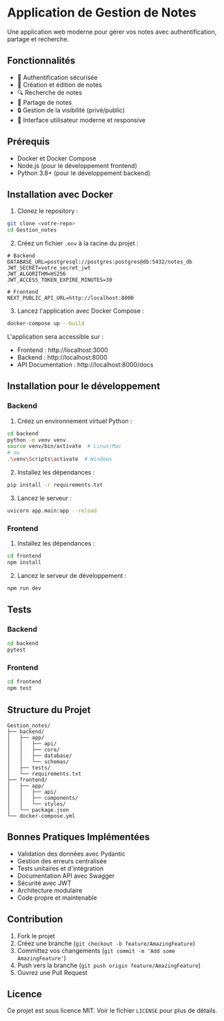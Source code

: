 # Application de Gestion de Notes

Une application web moderne pour gérer vos notes avec authentification, partage et recherche.

## Fonctionnalités

- 🔐 Authentification sécurisée
- 📝 Création et édition de notes
- 🔍 Recherche de notes
- 👥 Partage de notes
- 🔒 Gestion de la visibilité (privé/public)
- 🎨 Interface utilisateur moderne et responsive

## Prérequis

- Docker et Docker Compose
- Node.js (pour le développement frontend)
- Python 3.8+ (pour le développement backend)

## Installation avec Docker

1. Clonez le repository :
```bash
git clone <votre-repo>
cd Gestion_notes
```

2. Créez un fichier `.env` à la racine du projet :
```env
# Backend
DATABASE_URL=postgresql://postgres:postgres@db:5432/notes_db
JWT_SECRET=votre_secret_jwt
JWT_ALGORITHM=HS256
JWT_ACCESS_TOKEN_EXPIRE_MINUTES=30

# Frontend
NEXT_PUBLIC_API_URL=http://localhost:8000
```

3. Lancez l'application avec Docker Compose :
```bash
docker-compose up --build
```

L'application sera accessible sur :
- Frontend : http://localhost:3000
- Backend : http://localhost:8000
- API Documentation : http://localhost:8000/docs

## Installation pour le développement

### Backend

1. Créez un environnement virtuel Python :
```bash
cd backend
python -m venv venv
source venv/bin/activate  # Linux/Mac
# ou
.\venv\Scripts\activate  # Windows
```

2. Installez les dépendances :
```bash
pip install -r requirements.txt
```

3. Lancez le serveur :
```bash
uvicorn app.main:app --reload
```

### Frontend

1. Installez les dépendances :
```bash
cd frontend
npm install
```

2. Lancez le serveur de développement :
```bash
npm run dev
```

## Tests

### Backend

```bash
cd backend
pytest
```

### Frontend

```bash
cd frontend
npm test
```

## Structure du Projet

```
Gestion_notes/
├── backend/
│   ├── app/
│   │   ├── api/
│   │   ├── core/
│   │   ├── database/
│   │   └── schemas/
│   ├── tests/
│   └── requirements.txt
├── frontend/
│   ├── app/
│   │   ├── api/
│   │   ├── components/
│   │   └── styles/
│   └── package.json
└── docker-compose.yml
```

## Bonnes Pratiques Implémentées

- Validation des données avec Pydantic
- Gestion des erreurs centralisée
- Tests unitaires et d'intégration
- Documentation API avec Swagger
- Sécurité avec JWT
- Architecture modulaire
- Code propre et maintenable

## Contribution

1. Fork le projet
2. Créez une branche (`git checkout -b feature/AmazingFeature`)
3. Committez vos changements (`git commit -m 'Add some AmazingFeature'`)
4. Push vers la branche (`git push origin feature/AmazingFeature`)
5. Ouvrez une Pull Request

## Licence

Ce projet est sous licence MIT. Voir le fichier `LICENSE` pour plus de détails.